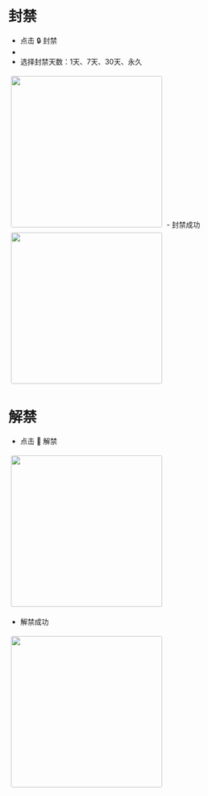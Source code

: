 # **封禁**

- 点击 🔒 封禁
- 
- 选择封禁天数：1天、7天、30天、永久
<img src="/user/ban.png" width="300" height="300" style="border-radius: 8px; padding: 5px;" />
- 封禁成功
<img src="/user/ban_success.png" width="300" height="300" style="border-radius: 8px; padding: 5px;" />

# **解禁**

- 点击 🔑 解禁
<img src="/user/user_detail.png" width="300" height="300" style="border-radius: 8px; padding: 5px;" />

- 解禁成功
<img src="/user/unban.png" width="300" height="300" style="border-radius: 8px; padding: 5px;" />
